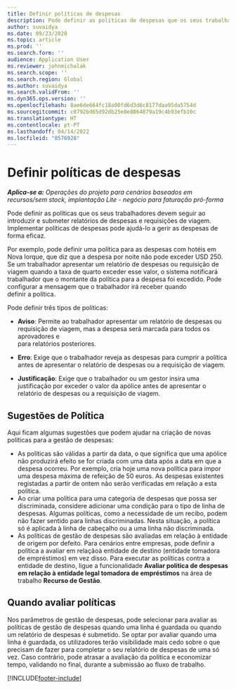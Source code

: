 ```yaml
---
title: Definir políticas de despesas
description: Pode definir as políticas de despesas que os seus trabalhadores devem seguir ao introduzir e submeter relatórios de despesas e requisições de viagem.
author: suvaidya
ms.date: 09/23/2020
ms.topic: article
ms.prod: ''
ms.search.form: ''
audience: Application User
ms.reviewer: johnmichalak
ms.search.scope: ''
ms.search.region: Global
ms.author: suvaidya
ms.search.validFrom: ''
ms.dyn365.ops.version: ''
ms.openlocfilehash: 8ae6de664fc18a00fd6d3d6c8177daa95da5754d
ms.sourcegitcommit: c0792bd65d92db25e0e8864879a19c4b93efb10c
ms.translationtype: HT
ms.contentlocale: pt-PT
ms.lasthandoff: 04/14/2022
ms.locfileid: "8576928"
---
```

# <a name="define-expense-policies"></a>Definir políticas de despesas

_**Aplica-se a:** Operações do projeto para cenários baseados em recursos/sem stock, implantação Lite - negócio para faturação pró-forma_

Pode definir as políticas que os seus trabalhadores devem seguir ao introduzir e submeter relatórios de despesas e requisições de viagem.         
Implementar políticas de despesas pode ajudá-lo a gerir as despesas de forma eficaz.         

Por exemplo, pode definir uma política para as despesas com hotéis em Nova Iorque, que diz que a despesa por noite não pode exceder USD 250.       
Se um trabalhador apresentar um relatório de despesas ou requisição de viagem quando a taxa de quarto exceder esse valor, o sistema notificará         
trabalhador que o montante da política para a despesa foi excedido. Pode configurar a mensagem que o trabalhador irá receber quando        
definir a política.      
        
Pode definir três tipos de políticas:         
        
- **Aviso**: Permite ao trabalhador apresentar um relatório de despesas ou requisição de viagem, mas a despesa será marcada para todos os aprovadores e         
  para relatórios posteriores.        

- **Erro**: Exige que o trabalhador reveja as despesas para cumprir a política antes de apresentar o relatório de despesas ou a requisição de viagem.        
 
 - **Justificação**: Exige que o trabalhador ou um gestor insira uma justificação por exceder o valor da apólice antes de apresentar o relatório de despesas ou a requisição de viagem.        

## <a name="policy-tips"></a>Sugestões de Política
Aqui ficam algumas sugestões que podem ajudar na criação de novas políticas para a gestão de despesas: 

- As políticas são válidas a partir da data, o que significa que uma apólice não produzirá efeito se for criada com uma data após a data em que a despesa ocorreu. Por exemplo, cria hoje uma nova política para impor uma despesa máxima de refeição de 50 euros. As despesas existentes registadas a partir de ontem não serão verificadas em relação a esta política.
- Ao criar uma política para uma categoria de despesas que possa ser discriminada, considere adicionar uma condição para o tipo de linha de despesas. Algumas políticas, como a necessidade de um recibo, podem não fazer sentido para linhas discriminadas. Nesta situação, a política só é aplicada à linha de cabeçalho ou a uma linha não discriminada. 
- As políticas de gestão de despesas são avaliadas em relação à entidade de origem por defeito. Para cenários entre empresas, pode definir a política a avaliar em relaçãoà entidade de destino (entidade tomadora de empréstimos) em vez disso. Para executar as políticas contra a entidade de destino, ligue a funcionalidade **Avaliar política de despesas em relação à entidade legal tomadora de empréstimos** na área de trabalho **Recurso de Gestão**.

## <a name="when-to-evaluate-policies"></a>Quando avaliar políticas

Nos parâmetros de gestão de despesas, pode selecionar para avaliar as políticas de gestão de despesas quando uma linha é guardada ou quando um relatório de despesas é submetido. Se optar por avaliar quando uma linha é guardada, os utilizadores terão visibilidade mais cedo sobre o que precisam de fazer para completar o seu relatório de despesas de uma só vez. Caso contrário, pode atrasar a avaliação da política e economizar tempo, validando no final, durante a submissão ao fluxo de trabalho.


[!INCLUDE[footer-include](../includes/footer-banner.md)]